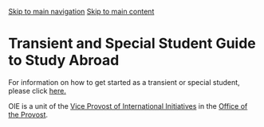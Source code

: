 [Skip to main navigation](https://ea.oie.gatech.edu/transient-and-special-student-guide-study-abroad#main-navigation) [Skip to main content](https://ea.oie.gatech.edu/transient-and-special-student-guide-study-abroad#main-content)

# Transient and Special Student Guide to Study Abroad

For information on how to get started as a transient or special student, please click [here.](https://ea.oie.gatech.edu/sites/default/files/2024-09/2025%20Transient%20Student%20Guide.pdf)

OIE is a unit of the [Vice Provost of International Initiatives](https://global.gatech.edu/) in the [Office of the Provost](https://provost.gatech.edu/).